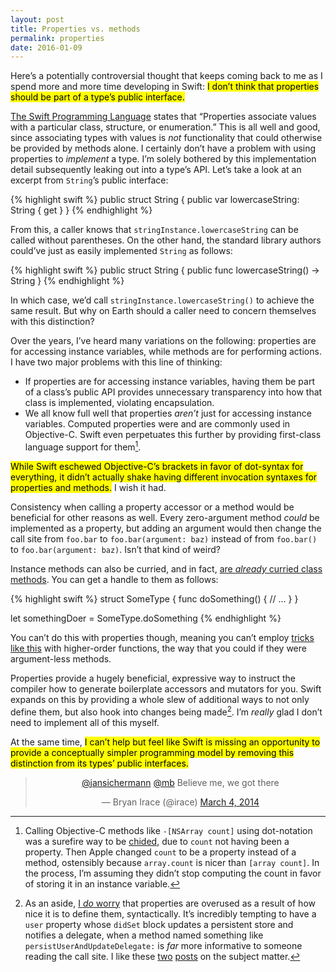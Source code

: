 ```yaml
---
layout: post
title: Properties vs. methods
permalink: properties
date: 2016-01-09
---
```


Here’s a potentially controversial thought that keeps coming back to me as I spend more and more time developing in Swift: <mark>I don’t think that properties should be part of a type’s public interface.</mark>

[The Swift Programming Language](https://developer.apple.com/library/ios/documentation/Swift/Conceptual/Swift_Programming_Language/Properties.html#//apple_ref/doc/uid/TP40014097-CH14-ID254) states that “Properties associate values with a particular class, structure, or enumeration.” This is all well and good, since associating types with values is *not* functionality that could otherwise be provided by methods alone. I certainly don’t have a problem with using properties to *implement* a type. I’m solely bothered by this implementation detail subsequently leaking out into a type’s API. Let’s take a look at an excerpt from `String`’s public interface:

{% highlight swift %}
public struct String {
  public var lowercaseString: String { get }
}
{% endhighlight %}

From this, a caller knows that `stringInstance.lowercaseString` can be called without parentheses. On the other hand, the standard library authors could’ve just as easily implemented `String` as follows:

{% highlight swift %}
public struct String {
  public func lowercaseString() -> String
}
{% endhighlight %}

In which case, we’d call `stringInstance.lowercaseString()` to achieve the same result. But why on Earth should a caller need to concern themselves with this distinction?

Over the years, I’ve heard many variations on the following: properties are for accessing instance variables, while methods are for performing actions. I have two major problems with this line of thinking:

* If properties are for accessing instance variables, having them be part of a class’s public API provides unnecessary transparency into how that class is implemented, violating encapsulation.
* We all know full well that properties *aren’t* just for accessing instance variables. Computed properties were and are commonly used in Objective-C. Swift even perpetuates this further by providing first-class language support for them[^1].

<mark>While Swift eschewed Objective-C’s brackets in favor of dot-syntax for everything, it didn’t actually shake having different invocation syntaxes for properties and methods.</mark> I wish it had.

Consistency when calling a property accessor or a method would be beneficial for other reasons as well. Every zero-argument method *could* be implemented as a property, but adding an argument would then change the call site from `foo.bar` to `foo.bar(argument: baz)` instead of from `foo.bar()` to `foo.bar(argument: baz)`. Isn’t that kind of weird?

Instance methods can also be curried, and in fact, [are *already* curried class methods](http://oleb.net/blog/2014/07/swift-instance-methods-curried-functions/). You can get a handle to them as follows:

{% highlight swift %}
struct SomeType {
  func doSomething() {
      // ...
  }
}

let somethingDoer = SomeType.doSomething
{% endhighlight %}

You can’t do this with properties though, meaning you can’t employ [tricks like this](https://gist.github.com/Pearapps/cbbb23fad41c4917621e) with higher-order functions, the way that you could if they were argument-less methods.

Properties provide a hugely beneficial, expressive way to instruct the compiler how to generate boilerplate accessors and mutators for you. Swift expands on this by providing a whole slew of additional ways to not only define them, but also hook into changes being made[^2]. I’m *really* glad I don’t need to implement all of this myself.

At the same time, <mark>I can’t help but feel like Swift is missing an opportunity to provide a conceptually simpler programming model by removing this distinction from its types’ public interfaces.</mark>

<center class="centered-tweet"><blockquote class="twitter-tweet" lang="en"><p lang="en" dir="ltr"><a href="https://twitter.com/jansichermann">@jansichermann</a> <a href="https://twitter.com/mb">@mb</a> Believe me, we got there</p>&mdash; Bryan Irace (@irace) <a href="https://twitter.com/irace/status/440943091907067904">March 4, 2014</a></blockquote></center>
<script async src="//platform.twitter.com/widgets.js" charset="utf-8"></script>

[^1]: Calling Objective-C methods like `-[NSArray count]` using dot-notation was a surefire way to be [chided](https://twitter.com/irace/status/440941047636828161), due to `count` not having been a property. Then Apple changed `count` to be a property instead of a method, ostensibly because `array.count` is nicer than `[array count]`. In the process, I’m assuming they didn’t stop computing the count in favor of storing it in an instance variable.

[^2]: As an aside, [I *do* worry](https://twitter.com/irace/status/672529401637138432) that properties are overused as a result of how nice it is to define them, syntactically. It’s incredibly tempting to have a `user` property whose `didSet` block updates a persistent store and notifies a delegate, when a method named something like `persistUserAndUpdateDelegate:` is *far* more informative to someone reading the call site. I like these [two](http://www.sicpers.info/2014/01/set-the-settings-set/) [posts](http://www.yegor256.com/2014/09/16/getters-and-setters-are-evil.html) on the subject matter.
